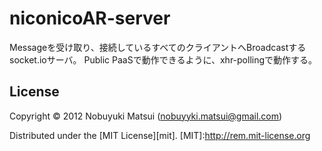 niconicoAR-server
==========

Messageを受け取り、接続しているすべてのクライアントへBroadcastするsocket.ioサーバ。
Public PaaSで動作できるように、xhr-pollingで動作する。

License
-------
Copyright &copy; 2012 Nobuyuki Matsui (nobuyyki.matsui@gmail.com)

Distributed under the [MIT License][mit].
[MIT]:http://rem.mit-license.org
